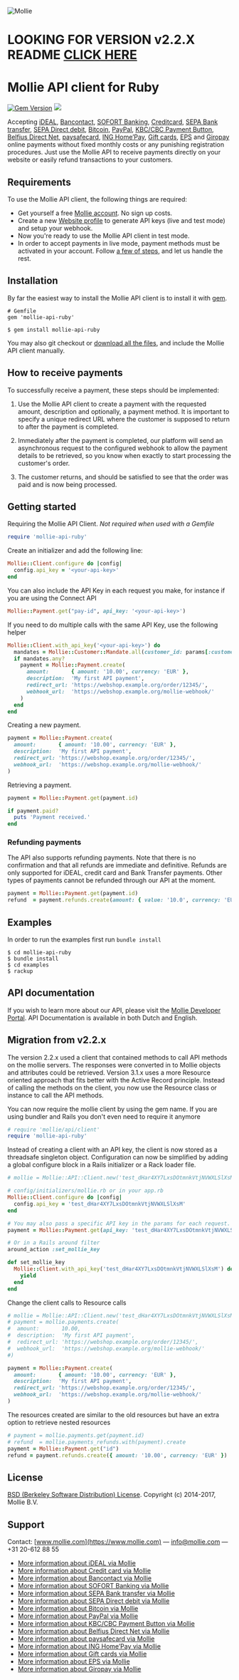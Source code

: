 ![Mollie](https://www.mollie.nl/files/Mollie-Logo-Style-Small.png)

# LOOKING FOR VERSION v2.2.X README [CLICK HERE](https://github.com/mollie/mollie-api-ruby/tree/2.2.x) #

# Mollie API client for Ruby #

[![Gem Version](https://badge.fury.io/rb/mollie-api-ruby.svg)](https://badge.fury.io/rb/mollie-api-ruby)
[![](https://travis-ci.org/mollie/mollie-api-ruby.png)](https://travis-ci.org/mollie/mollie-api-ruby)

Accepting [iDEAL](https://www.mollie.com/en/payments/ideal), [Bancontact](https://www.mollie.com/en/payments/bancontact), [SOFORT Banking](https://www.mollie.com/en/payments/sofort), [Creditcard](https://www.mollie.com/en/payments/credit-card), [SEPA Bank transfer](https://www.mollie.com/en/payments/bank-transfer), [SEPA Direct debit](https://www.mollie.com/en/payments/direct-debit), [Bitcoin](https://www.mollie.com/en/payments/bitcoin), [PayPal](https://www.mollie.com/en/payments/paypal), [KBC/CBC Payment Button](https://www.mollie.com/en/payments/kbc-cbc), [Belfius Direct Net](https://www.mollie.com/en/payments/belfius), [paysafecard](https://www.mollie.com/en/payments/paysafecard), [ING Home’Pay](https://www.mollie.com/en/payments/ing-homepay), [Gift cards](https://www.mollie.com/en/payments/gift-cards), [EPS](https://www.mollie.com/en/payments/eps) and [Giropay](https://www.mollie.com/en/payments/giropay) online payments without fixed monthly costs or any punishing registration procedures. Just use the Mollie API to receive payments directly on your website or easily refund transactions to your customers.

## Requirements ##
To use the Mollie API client, the following things are required:

+ Get yourself a free [Mollie account](https://www.mollie.nl/aanmelden). No sign up costs.
+ Create a new [Website profile](https://www.mollie.nl/beheer/account/profielen/) to generate API keys (live and test mode) and setup your webhook.
+ Now you're ready to use the Mollie API client in test mode.
+ In order to accept payments in live mode, payment methods must be activated in your account. Follow [a few of steps](https://www.mollie.nl/beheer/diensten), and let us handle the rest.

## Installation ##

By far the easiest way to install the Mollie API client is to install it with [gem](http://rubygems.org/).

```
# Gemfile
gem 'mollie-api-ruby'

$ gem install mollie-api-ruby
```

You may also git checkout or [download all the files](https://github.com/mollie/mollie-api-ruby/archive/master.zip), and include the Mollie API client manually.

## How to receive payments ##

To successfully receive a payment, these steps should be implemented:

1. Use the Mollie API client to create a payment with the requested amount, description and optionally, a payment method. It is important to specify a unique redirect URL where the customer is supposed to return to after the payment is completed.

2. Immediately after the payment is completed, our platform will send an asynchronous request to the configured webhook to allow the payment details to be retrieved, so you know when exactly to start processing the customer's order.

3. The customer returns, and should be satisfied to see that the order was paid and is now being processed.

## Getting started ##

Requiring the Mollie API Client. *Not required when used with a Gemfile*

```ruby
require 'mollie-api-ruby'
```

Create an initializer and add the following line:

```ruby
Mollie::Client.configure do |config|
  config.api_key = '<your-api-key>'
end
```

You can also include the API Key in each request you make, for instance if you are using the Connect API

```ruby
Mollie::Payment.get("pay-id", api_key: '<your-api-key>')
```

If you need to do multiple calls with the same API Key, use the following helper

```ruby
Mollie::Client.with_api_key('<your-api-key>') do
  mandates = Mollie::Customer::Mandate.all(customer_id: params[:customer_id])
  if mandates.any?
    payment = Mollie::Payment.create(
      amount:       { amount: '10.00', currency: 'EUR' },
      description:  'My first API payment',
      redirect_url: 'https://webshop.example.org/order/12345/',
      webhook_url:  'https://webshop.example.org/mollie-webhook/'
    )
  end
end
```

Creating a new payment.

```ruby
payment = Mollie::Payment.create(
  amount:       { amount: '10.00', currency: 'EUR' },
  description:  'My first API payment',
  redirect_url: 'https://webshop.example.org/order/12345/',
  webhook_url:  'https://webshop.example.org/mollie-webhook/'
)
```

Retrieving a payment.

```ruby
payment = Mollie::Payment.get(payment.id)

if payment.paid?
  puts 'Payment received.'
end
```

### Refunding payments ###

The API also supports refunding payments. Note that there is no confirmation and that all refunds are immediate and
definitive. Refunds are only supported for iDEAL, credit card and Bank Transfer payments. Other types of payments cannot
be refunded through our API at the moment.

```ruby
payment = Mollie::Payment.get(payment.id)
refund  = payment.refunds.create(amount: { value: '10.0', currency: 'EUR' })
```

## Examples ##

In order to run the examples first run `bundle install`

```
$ cd mollie-api-ruby
$ bundle install
$ cd examples
$ rackup
```

## API documentation ##

If you wish to learn more about our API, please visit the [Mollie Developer Portal](https://www.mollie.com/developer/). API Documentation is available in both Dutch and English.

## Migration from v2.2.x ##

The version 2.2.x used a client that contained methods to call API methods on the mollie servers.
The responses were converted in to Mollie objects and attributes could be retrieved.
Version 3.1.x uses a more Resource oriented approach that fits better with the Active Record principle.
Instead of calling the methods on the client, you now use the Resource class or instance to call the API methods.

You can now require the mollie client by using the gem name.
If you are using bundler and Rails you don't even need to require it anymore

```ruby
# require 'mollie/api/client'
require 'mollie-api-ruby'
```

Instead of creating a client with an API key, the client is now stored as a threadsafe singleton object.
Configuration can now be simplified by adding a global configure block in a Rails initializer or a Rack loader file.


```ruby
# mollie = Mollie::API::Client.new('test_dHar4XY7LxsDOtmnkVtjNVWXLSlXsM')

# config/initializers/mollie.rb or in your app.rb
Mollie::Client.configure do |config|
  config.api_key = 'test_dHar4XY7LxsDOtmnkVtjNVWXLSlXsM'
end

# You may also pass a specific API key in the params for each request.
payment = Mollie::Payment.get(api_key: 'test_dHar4XY7LxsDOtmnkVtjNVWXLSlXsM')

# Or in a Rails around filter
around_action :set_mollie_key

def set_mollie_key
  Mollie::Client.with_api_key('test_dHar4XY7LxsDOtmnkVtjNVWXLSlXsM') do
    yield
  end
end

```

Change the client calls to Resource calls

```ruby
# mollie = Mollie::API::Client.new('test_dHar4XY7LxsDOtmnkVtjNVWXLSlXsM')
# payment = mollie.payments.create(
#  amount:       10.00,
#  description:  'My first API payment',
#  redirect_url: 'https://webshop.example.org/order/12345/',
#  webhook_url:  'https://webshop.example.org/mollie-webhook/'
#)

payment = Mollie::Payment.create(
  amount:       { amount: '10.00', currency: 'EUR' },
  description:  'My first API payment',
  redirect_url: 'https://webshop.example.org/order/12345/',
  webhook_url:  'https://webshop.example.org/mollie-webhook/'
)
```

The resources created are similar to the old resources but have an extra option to retrieve nested resources

```ruby
# payment = mollie.payments.get(payment.id)
# refund  = mollie.payments_refunds.with(payment).create
payment = Mollie::Payment.get("id")
refund = payment.refunds.create({ amount: '10.00', currency: 'EUR' })
```

## License ##
[BSD (Berkeley Software Distribution) License](https://opensource.org/licenses/bsd-license.php).
Copyright (c) 2014-2017, Mollie B.V.

## Support ##
Contact: [www.mollie.com](https://www.mollie.com) — info@mollie.com — +31 20-612 88 55

+ [More information about iDEAL via Mollie](https://www.mollie.com/en/payments/ideal/)
+ [More information about Credit card via Mollie](https://www.mollie.com/en/payments/credit-card/)
+ [More information about Bancontact via Mollie](https://www.mollie.com/en/payments/bancontact/)
+ [More information about SOFORT Banking via Mollie](https://www.mollie.com/en/payments/sofort/)
+ [More information about SEPA Bank transfer via Mollie](https://www.mollie.com/en/payments/bank-transfer/)
+ [More information about SEPA Direct debit via Mollie](https://www.mollie.com/en/payments/direct-debit/)
+ [More information about Bitcoin via Mollie](https://www.mollie.com/en/payments/bitcoin/)
+ [More information about PayPal via Mollie](https://www.mollie.com/en/payments/paypal/)
+ [More information about KBC/CBC Payment Button via Mollie](https://www.mollie.com/en/payments/kbc-cbc/)
+ [More information about Belfius Direct Net via Mollie](https://www.mollie.com/en/payments/belfius)
+ [More information about paysafecard via Mollie](https://www.mollie.com/en/payments/paysafecard/)
+ [More information about ING Home’Pay via Mollie](https://www.mollie.com/en/payments/ing-homepay/)
+ [More information about Gift cards via Mollie](https://www.mollie.com/en/payments/gift-cards)
+ [More information about EPS via Mollie](https://www.mollie.com/en/payments/eps)
+ [More information about Giropay via Mollie](https://www.mollie.com/en/payments/giropay)
